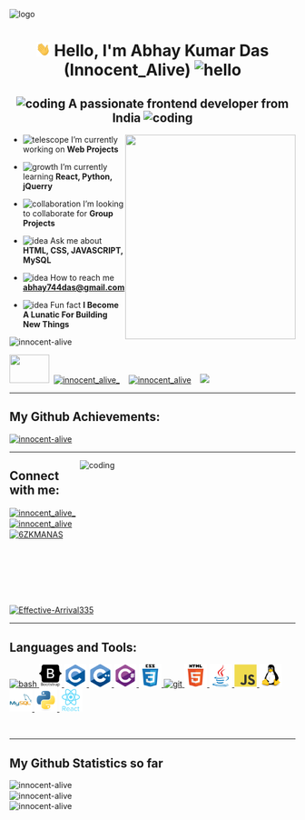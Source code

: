 ![logo](https://github.com/Innocent-Alive/Innocent-Alive/blob/main/Purple%20Orange%20Illustration%20Content%20Creator%20Profile%20Video.gif)
<h1 align="center"><img src="https://github.com/9102004Harshika/9102004Harshika/blob/main/hi.gif" width="25" height="25"> Hello, I'm Abhay Kumar Das (Innocent_Alive) <img alt="hello" height="57" width="50" src="https://intranet.williamaustin-jun.luton.sch.uk/images/scratch.gif"></h1>
<h2 align="center"><img src="https://media1.giphy.com/media/2Ygy0khwewLgMSYM0t/source.gif" width="20" height="20" alt="coding" />  A passionate frontend developer from India  <img src="https://media1.giphy.com/media/2Ygy0khwewLgMSYM0t/source.gif" width="20" height="20" alt="coding" /></h2>
<img src="https://33.media.tumblr.com/09b2f1ad61f656a4981716f70c159998/tumblr_n9oskaDd3H1shpedgo1_400.gif" align="right" height="360" width="300" />

- <img src="https://media2.giphy.com/media/QZVdubDMj6RCvBOQBk/giphy.gif?cid=790b7611f2015ca3af40383f08d9be470a45744ddbff8c6f&rid=giphy.gif&ct=s" alt="telescope" width="25" height="26" /> I’m currently working on **Web Projects**

- <img src="https://i.gifer.com/origin/4c/4c8423ace30594a2f80c07639d6885fd_w200.gif" alt="growth" width="25" height="28" /> I’m currently learning **React, Python, jQuerry**

- <img src="https://media.tenor.com/images/22f42c11b612b041b4038573dca18a2d/tenor.gif" alt="collaboration" width="28" height="25" /> I’m looking to collaborate for **Group Projects**

- <img src="https://i.pinimg.com/originals/e2/7b/ce/e27bceee41105a0199ebb277382cfe2b.gif" alt="idea" width="28" height="25" /> Ask me about **HTML, CSS, JAVASCRIPT, MySQL**

- <img src="https://www.pinclipart.com/picdir/big/143-1432236_contacts-us-mail-mail-gif-us-mail-gifs.png" alt="idea" width="25" height="25" /> How to reach me **abhay744das@gmail.com**

- <img src="https://media.giphy.com/media/l4FGDXzlX3p5U9zJS/200.gif" alt="idea" width="28" height="25" /> Fun fact **I Become A Lunatic For Building New Things**

<p align="left"> <img src="https://komarev.com/ghpvc/?username=innocent-alive&label=Profile%20Views&color=cf0202&style=flat" alt="innocent-alive" /> </p>

<p align="left"><img src="https://media0.giphy.com/media/MTt7Eh8WPudlStuY7L/source.gif" height="50" width="70" />&nbsp;&nbsp;<a href="https://twitter.com/innocent_alive_" target="blank"><img src="https://img.shields.io/badge/Twitter-1DA1F2?style=for-the-badge&logo=twitter&logoColor=white" alt="innocent_alive_" /></a> &nbsp;&nbsp; <a href="https://instagram.com/innocent_alive" target="blank"><img src="https://img.shields.io/badge/Instagram-E4405F?style=for-the-badge&logo=instagram&logoColor=white" alt="innocent_alive" /></a> &nbsp;&nbsp; <a href="#" target="blank"><img src="https://img.shields.io/badge/LinkedIn-0077B5?style=for-the-badge&logo=linkedin&logoColor=white" /></a>&nbsp;&nbsp;</p>
<p align="center">  </p>
<p align="right">  </p>

<hr>
<h2>My Github Achievements: </h2>
<p align="left">
<a href="https://github.com/ryo-ma/github-profile-trophy"><img src="https://github-profile-trophy.vercel.app/?username=innocent-alive" alt="innocent-alive" /></a> </p><hr size="1">

<img align="right" alt="coding" height="254" width="380" src="https://i.pinimg.com/originals/54/e3/7d/54e37d8074ebcde1d96c77d7b2a7f310.gif">
<h2 align="left">Connect with me:</h2>

<p align="left">
<a href="https://twitter.com/innocent_alive_" target="blank"><img align="center" src="https://raw.githubusercontent.com/rahuldkjain/github-profile-readme-generator/master/src/images/icons/Social/twitter.svg" alt="innocent_alive_" height="30" width="40" /></a>
<a href="https://instagram.com/innocent_alive" target="blank"><img align="center" src="https://raw.githubusercontent.com/rahuldkjain/github-profile-readme-generator/master/src/images/icons/Social/instagram.svg" alt="innocent_alive" height="30" width="40" /></a>
<a href="https://discord.gg/6ZKMANAS" target="blank"><img align="center" src="https://raw.githubusercontent.com/rahuldkjain/github-profile-readme-generator/master/src/images/icons/Social/discord.svg" alt="6ZKMANAS" height="30" width="40" /></a>
<a href="https://www.reddit.com/user/Effective-Arrival335" target="blank"><img align="center" src="https://raw.githubusercontent.com/rahuldkjain/github-profile-readme-generator/master/src/images/icons/Social/reddit.svg" alt="Effective-Arrival335" height="30" width="40" /></a>
</p><hr size=1px>



<h2 align="left">Languages and Tools:</h2>
<p align="left"> <a href="https://www.gnu.org/software/bash/" target="_blank" rel="noreferrer"> <img src="https://www.vectorlogo.zone/logos/gnu_bash/gnu_bash-icon.svg" alt="bash" width="40" height="40"/> </a> <a href="https://getbootstrap.com" target="_blank" rel="noreferrer"> <img src="https://raw.githubusercontent.com/devicons/devicon/master/icons/bootstrap/bootstrap-plain-wordmark.svg" alt="bootstrap" width="40" height="40"/> </a> <a href="https://www.cprogramming.com/" target="_blank" rel="noreferrer"> <img src="https://raw.githubusercontent.com/devicons/devicon/master/icons/c/c-original.svg" alt="c" width="40" height="40"/> </a> <a href="https://www.w3schools.com/cpp/" target="_blank" rel="noreferrer"> <img src="https://raw.githubusercontent.com/devicons/devicon/master/icons/cplusplus/cplusplus-original.svg" alt="cplusplus" width="40" height="40"/> </a> <a href="https://www.w3schools.com/cs/" target="_blank" rel="noreferrer"> <img src="https://raw.githubusercontent.com/devicons/devicon/master/icons/csharp/csharp-original.svg" alt="csharp" width="40" height="40"/> </a> <a href="https://www.w3schools.com/css/" target="_blank" rel="noreferrer"> <img src="https://raw.githubusercontent.com/devicons/devicon/master/icons/css3/css3-original-wordmark.svg" alt="css3" width="40" height="40"/> </a> <a href="https://git-scm.com/" target="_blank" rel="noreferrer"> <img src="https://www.vectorlogo.zone/logos/git-scm/git-scm-icon.svg" alt="git" width="40" height="40"/> </a> <a href="https://www.w3.org/html/" target="_blank" rel="noreferrer"> <img src="https://raw.githubusercontent.com/devicons/devicon/master/icons/html5/html5-original-wordmark.svg" alt="html5" width="40" height="40"/> </a> <a href="https://www.java.com" target="_blank" rel="noreferrer"> <img src="https://raw.githubusercontent.com/devicons/devicon/master/icons/java/java-original.svg" alt="java" width="40" height="40"/> </a> <a href="https://developer.mozilla.org/en-US/docs/Web/JavaScript" target="_blank" rel="noreferrer"> <img src="https://raw.githubusercontent.com/devicons/devicon/master/icons/javascript/javascript-original.svg" alt="javascript" width="40" height="40"/> </a> <a href="https://www.linux.org/" target="_blank" rel="noreferrer"> <img src="https://raw.githubusercontent.com/devicons/devicon/master/icons/linux/linux-original.svg" alt="linux" width="40" height="40"/> </a> <a href="https://www.mysql.com/" target="_blank" rel="noreferrer"> <img src="https://raw.githubusercontent.com/devicons/devicon/master/icons/mysql/mysql-original-wordmark.svg" alt="mysql" width="40" height="40"/> </a> <a href="https://www.python.org" target="_blank" rel="noreferrer"> <img src="https://raw.githubusercontent.com/devicons/devicon/master/icons/python/python-original.svg" alt="python" width="40" height="40"/> </a> <a href="https://reactjs.org/" target="_blank" rel="noreferrer"> <img src="https://raw.githubusercontent.com/devicons/devicon/master/icons/react/react-original-wordmark.svg" alt="react" width="40" height="40"/> </a> </p><br>
<hr>




<h2>My Github Statistics so far</h2>
<p><img align="left" src="https://github-readme-stats.vercel.app/api/top-langs?username=innocent-alive&show_icons=true&locale=en&layout=compact" alt="innocent-alive" /><br><img align="center" src="https://github-readme-stats.vercel.app/api?username=innocent-alive&show_icons=true&theme=tokyonight&locale=en" alt="innocent-alive" /><br><img align="center" src="https://github-readme-streak-stats.herokuapp.com/?user=innocent-alive&theme=dark" alt="innocent-alive" /></p><br>
